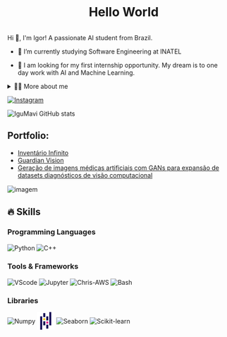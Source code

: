 <!--título-->
<div id="user-content-toc">
  <ul align="center">
    <summary><h1 style="display: inline-block">Hello World</h1></summary>
</div>

<!-- Presentation -->
<p>
  Hi 👋, I'm Igor! A passionate AI student from Brazil.

  - 🌱 I’m currently studying Software Engineering at INATEL

  - 🔭 I am looking for my first internship opportunity. My dream is to one day work with AI and Machine Learning.
</p>

<!-- Dropdown -->
<details>
  <summary>👨‍💻 More about me</summary>

  - 💬 I am 19 years old, currently living in Brazil. I have a B2 level in English and have experience with Python, C++, Docker and Machine Learning. I'm also a volleyball player from my university, I play a lot of university competitions.

  - ⚡ I enjoy playing videogames, reeding books and study about tecnology in general \o/
</details>

<!-- Links -->
[![Instagram](https://img.shields.io/badge/Instagram-E4405F?style=for-the-badge&logo=instagram&logoColor=white)](https://www.instagram.com/igor.mavigno/)

<!-- GithubStats -->
![IguMavi GitHub stats](https://github-readme-stats.vercel.app/api?username=IguMavi&show_icons=true&theme=gotham)

<!-- Portfolio -->
## Portfolio:
- [Inventário Infinito](https://github.com/VariableBee/seaborn-data-visualization)
- [Guardian Vision](https://github.com/VariableBee/EDA_Loggi)
- [Geração de imagens médicas artificiais com GANs para expansão de datasets diagnósticos de visão computacional](https://github.com/VariableBee/COVID_19_DASHBOARD)

<!-- GIF -->
<p align="left">
  <img align="center" src="https://media.giphy.com/media/v1.Y2lkPWVjZjA1ZTQ3NGkwOGl4YTZ4cWRkbjA3c3hsdXF0bzBqYzRieDM2NmVsbmM3OGRrdiZlcD12MV9naWZzX3JlbGF0ZWQmY3Q9Zw/8SzmrGqs6oD7i/giphy.gif" alt="imagem">
</p>

## 🔥 Skills
<!-- Skills: Programming Languages -->
  <div style="flex-basis: 48%;">
    <h3>Programming Languages</h3>
    <img align="center" alt="Python" height="30" width="40" src="https://encrypted-tbn0.gstatic.com/images?q=tbn:ANd9GcQCTdlxpN40oRq28d7owUaaoj4y37IjSn5RNA&s">
    <img align="center" alt="C++" height="30" width="40" src="https://images.prismic.io/keep-it/cbe401fa-ce4b-4644-985f-e2bb42b909ef_28_WhyC%2B%2B.png?auto=compress,format&rect=0,0,1200,1200&w=800&h=800">
  </div>
  
  <!-- Skills: Tools & Frameworks -->
  <div style="flex-basis: 48%;">
    <h3>Tools & Frameworks</h3>
    <img align="center" alt="VScode" height="30" width="40" src="https://cdn.jsdelivr.net/gh/devicons/devicon/icons/vscode/vscode-original.svg">
    <img align="center" alt="Jupyter" height="30" width="40" src="https://cdn.jsdelivr.net/gh/devicons/devicon/icons/jupyter/jupyter-original.svg">
    <img align="center" alt="Chris-AWS" height="30" width="40" src="https://cdn.jsdelivr.net/gh/devicons/devicon/icons/git/git-original.svg">
    <img align="center" alt="Bash" height="30" width="40" src="https://cdn.jsdelivr.net/gh/devicons/devicon/icons/bash/bash-original.svg">
  </div>
  
  <!-- Skills: Libraries -->
  <div style="flex-basis: 48%;">
    <h3>Libraries</h3>
    <img align="center" alt="Numpy" height="30" width="40" src="https://cdn.jsdelivr.net/gh/devicons/devicon/icons/numpy/numpy-original.svg">
    <img align="center" alt="Pandas" src="https://raw.githubusercontent.com/devicons/devicon/2ae2a900d2f041da66e950e4d48052658d850630/icons/pandas/pandas-original.svg" alt="pandas" width="40" height="40"/>
    <img align="center" alt="Seaborn" src="https://seaborn.pydata.org/_images/logo-mark-lightbg.svg" alt="seaborn" width="40" height="40"/>
    <img align="center" alt="Scikit-learn" src="https://upload.wikimedia.org/wikipedia/commons/0/05/Scikit_learn_logo_small.svg" alt="scikit_learn" width="40" height="40"/>
  </div>
